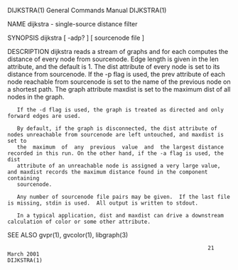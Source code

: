 DIJKSTRA(1)                                                   General Commands Manual                                                  DIJKSTRA(1)

NAME
       dijkstra - single-source distance filter

SYNOPSIS
       dijkstra [ -adp?  ] [ sourcenode file ]

DESCRIPTION
       dijkstra  reads  a  stream  of  graphs  and  for each computes the distance of every node from sourcenode.  Edge length is given in the len
       attribute, and the default is 1.  The dist attribute of every node is set to its distance from sourcenode.  If the -p  flag  is  used,  the
       prev  attribute  of  each  node  reachable from sourcenode is set to the name of the previous node on a shortest path.  The graph attribute
       maxdist is set to the maximum dist of all nodes in the graph.

       If the -d flag is used, the graph is treated as directed and only forward edges are used.

       By default, if the graph is disconnected, the dist attribute of nodes unreachable from sourcenode are left untouched, and maxdist is set to
       the  maximum  of  any  previous  value  and  the largest distance recorded in this run. On the other hand, if the -a flag is used, the dist
       attribute of an unreachable node is assigned a very large value, and maxdist records the maximum distance found in the component containing
       sourcenode.

       Any number of sourcenode file pairs may be given.  If the last file is missing, stdin is used.  All output is written to stdout.

       In a typical application, dist and maxdist can drive a downstream calculation of color or some other attribute.

SEE ALSO
       gvpr(1), gvcolor(1), libgraph(3)

                                                                   21 March 2001                                                       DIJKSTRA(1)

